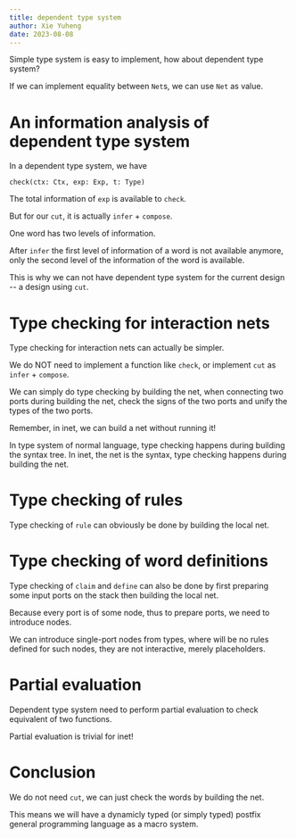 ```yaml
---
title: dependent type system
author: Xie Yuheng
date: 2023-08-08
---
```


Simple type system is easy to implement,
how about dependent type system?

If we can implement equality between `Net`s,
we can use `Net` as value.

# An information analysis of dependent type system

In a dependent type system, we have

```
check(ctx: Ctx, exp: Exp, t: Type)
```

The total information of `exp` is available to `check`.

But for our `cut`, it is actually `infer` + `compose`.

One word has two levels of information.

After `infer` the first level of information of a word is not available anymore,
only the second level of the information of the word is available.

This is why we can not have dependent type system
for the current design -- a design using `cut`.

# Type checking for interaction nets

Type checking for interaction nets can actually be simpler.

We do NOT need to implement a function like `check`,
or implement `cut` as `infer` + `compose`.

We can simply do type checking by building the net,
when connecting two ports during building the net,
check the signs of the two ports
and unify the types of the two ports.

Remember, in inet, we can build a net without running it!

In type system of normal language,
type checking happens during building the syntax tree.
In inet, the net is the syntax,
type checking happens during building the net.

# Type checking of rules

Type checking of `rule` can obviously be done by building the local net.

# Type checking of word definitions

Type checking of `claim` and `define` can also be done by
first preparing some input ports on the stack
then building the local net.

Because every port is of some node,
thus to prepare ports, we need to introduce nodes.

We can introduce single-port nodes from types,
where will be no rules defined for such nodes,
they are not interactive, merely placeholders.

# Partial evaluation

Dependent type system need to perform partial evaluation
to check equivalent of two functions.

Partial evaluation is trivial for inet!

# Conclusion

We do not need `cut`, we can just check the words by building the net.

This means we will have a dynamicly typed (or simply typed)
postfix general programming language
as a macro system.
